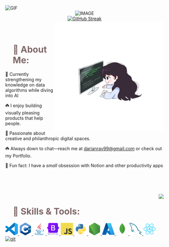 <div>
<img align="center" alt="GIF" src="https://github.com/darianray/darianray/blob/main/Images/HeaderAnimation.gif" width="350" />
</div>

<div align="center">
  <picture>
    <source media="(prefers-color-scheme: dark)" srcset="https://readme-typing-svg.demolab.com?font=Fira+Code&weight=600&size=34&pause=1500&color=977979&center=true&vCenter=true&width=435&lines=%E2%9C%A8+Hi%2C+I'm+Darian!+%E2%9C%A8">
    <source media="(prefers-color-scheme: light)" srcset="https://readme-typing-svg.demolab.com?font=Fira+Code&weight=600&size=34&pause=1500&color=977979&center=true&vCenter=true&width=435&lines=%E2%9C%A8+Hi%2C+I'm+Darian!+%E2%9C%A8">
    <img alt="IMAGE" src="http://LIGHT_IMAGE_URL.png">
  </picture>



<div align="center">
  <picture>
  <a href="https://git.io/streak-stats"><img src="https://streak-stats.demolab.com?user=darianray&theme=tokyonight-duo&hide_border=true" alt="GitHub Streak" /></a>
  </picture>
</div>
</div>


<div>
<img align="right" alt="GIF" src="https://github.com/darianray/darianray/blob/main/Images/programGif.gif" width="350" />
</div>


</br>
</br>

<div id="user-content-toc">
  <ul style="list-style: none;">
    <summary>
      <h1 style="color:#7f6767;">🎐 About Me:</h1>
    </summary>
  </ul>
</div>

🌱 Currently strengthening my knowledge on data algorithms while diving into AI

☘️ I enjoy building visually pleasing products that help people.

🌱 Passionate about creative and philanthropic digital spaces.

☘️ Always down to chat—reach me at darianray99@gmail.com or check out my Portfolio.

🌱 Fun fact: I have a *small* obsession with Notion and other productivity apps

</br>
</br>
</br>
</br>

<img align="right" src="https://github-readme-stats-git-masterrstaa-rickstaa.vercel.app/api/top-langs/?username=darianray&layout=compact&theme=transparent">

<div id="user-content-toc">
  <ul style="list-style: none;">
    <summary>
      <h1 style="color:#7f6767;">🎐 Skills & Tools:</h1>
    </summary>
  </ul>
</div>
<p align="left">
<!-- vs code -->
 <a 
    href="https://code.visualstudio.com/" 
    target="_blank" rel="noreferrer"> 
    <img
        src="https://raw.githubusercontent.com/github/explore/80688e429a7d4ef2fca1e82350fe8e3517d3494d/topics/visual-studio-code/visual-studio-code.png"
        alt="VS code" width="40" height="40"
    /> 
 </a> 
 <!-- cpp -->
 <a 
    href="https://isocpp.org/"
    target="_blank" rel="noreferrer"> 
    <img
        src="https://raw.githubusercontent.com/devicons/devicon/master/icons/cplusplus/cplusplus-original.svg"
        alt="cplusplus" width="40" height="40"
    /> 
 </a>
 <!-- java -->
 <a 
    href="https://www.java.com" 
    target="_blank" rel="noreferrer"> 
    <img
        src="https://raw.githubusercontent.com/devicons/devicon/master/icons/java/java-original.svg"
        alt="java" width="40" height="40"
    /> 
 </a> 
 <!-- bootstrap -->
 <a 
    href="https://www.java.com" 
    target="_blank" rel="noreferrer"> 
    <img
        src="https://raw.githubusercontent.com/devicons/devicon/master/icons/bootstrap/bootstrap-original-wordmark.svg"
        alt="java" width="40" height="40"
    /> 
 </a> 
 <!-- js -->
 <a 
    href="https://www.java.com" 
    target="_blank" rel="noreferrer"> 
    <img
        src="https://raw.githubusercontent.com/devicons/devicon/master/icons/javascript/javascript-original.svg"
        alt="java" width="40" height="40"
    /> 
 </a>
  <!-- python -->
 <a 
    href="https://www.java.com" 
    target="_blank" rel="noreferrer"> 
    <img
        src="https://raw.githubusercontent.com/devicons/devicon/master/icons/python/python-original.svg"
        alt="java" width="40" height="40"
    /> 
 </a> 
  <!-- nodejs -->
 <a 
    href="https://www.java.com" 
    target="_blank" rel="noreferrer"> 
    <img
        src="https://raw.githubusercontent.com/devicons/devicon/master/icons/nodejs/nodejs-original.svg"
        alt="java" width="40" height="40"
    /> 
 </a> 
  <!-- azure -->
 <a 
    href="https://www.java.com" 
    target="_blank" rel="noreferrer"> 
    <img
        src="https://raw.githubusercontent.com/devicons/devicon/master/icons/azure/azure-original.svg"
        alt="java" width="40" height="40"
    /> 
 </a> 
  <!-- mongodb -->
 <a 
    href="https://www.java.com" 
    target="_blank" rel="noreferrer"> 
    <img
        src="https://raw.githubusercontent.com/devicons/devicon/master/icons/mongodb/mongodb-original.svg"
        alt="java" width="40" height="40"
    /> 
 </a> 
   <!-- mysql -->
 <a 
    href="https://www.java.com" 
    target="_blank" rel="noreferrer"> 
    <img
        src="https://raw.githubusercontent.com/devicons/devicon/master/icons/mysql/mysql-original.svg"
        alt="java" width="40" height="40"
    /> 
 </a> 
 <!-- react -->
 <a 
    href="https://www.java.com" 
    target="_blank" rel="noreferrer"> 
    <img
        src="https://raw.githubusercontent.com/devicons/devicon/master/icons/react/react-original.svg"
        alt="java" width="40" height="40"
    /> 
 </a> 
 <!-- git -->
 <a 
    href="https://git-scm.com/"
    target="_blank" rel="noreferrer"> 
    <img
        src="https://www.vectorlogo.zone/logos/git-scm/git-scm-icon.svg" alt="git"
        width="40" height="40"
    /> 
 </a> 
<br>